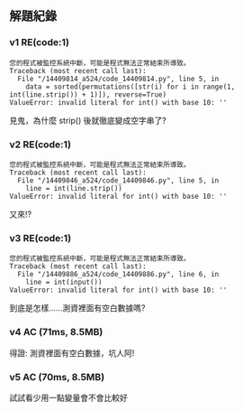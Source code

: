 ## 解題紀錄
### v1 RE(code:1)
```
您的程式被監控系統中斷，可能是程式無法正常結束所導致。
Traceback (most recent call last):
  File "/14409814_a524/code_14409814.py", line 5, in 
    data = sorted(permutations([str(i) for i in range(1, int(line.strip()) + 1)]), reverse=True)
ValueError: invalid literal for int() with base 10: ''
```
見鬼，為什麼 strip() 後就徹底變成空字串了?

### v2 RE(code:1)
```
您的程式被監控系統中斷，可能是程式無法正常結束所導致。
Traceback (most recent call last):
  File "/14409846_a524/code_14409846.py", line 5, in 
    line = int(line.strip())
ValueError: invalid literal for int() with base 10: ''
```
又來!?

### v3 RE(code:1)
```
您的程式被監控系統中斷，可能是程式無法正常結束所導致。
Traceback (most recent call last):
  File "/14409886_a524/code_14409886.py", line 6, in 
    line = int(input())
ValueError: invalid literal for int() with base 10: ''
```
到底是怎樣......測資裡面有空白數據嗎?

### v4 AC (71ms, 8.5MB)
得證: 測資裡面有空白數據，坑人阿!

### v5 	AC (70ms, 8.5MB)
試試看少用一點變量會不會比較好